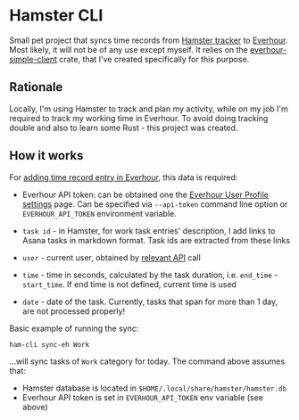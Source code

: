 # Hamster CLI

Small pet project that syncs time records from [Hamster tracker](https://github.com/projecthamster/hamster) to [Everhour](https://app.everhour.com/). Most likely, it will not be of any use except myself.
It relies on the [everhour-simple-client](https://github.com/side2k/everhour-simple-client) crate, that I've created specifically for this purpose.

## Rationale

Locally, I'm using Hamster to track and plan my activity, while on my job I'm required to track my working time in Everhour. To avoid doing tracking double and also to learn some Rust - this project was created.

## How it works

For [adding time record entry in Everhour](https://everhour.docs.apiary.io/#reference/0/time-records/add-time), this data is required:

- Everhour API token: can be obtained one the [Everhour User Profile settings](https://app.everhour.com/#/account/profile) page. Can be specified via `--api-token` command line option or `EVERHOUR_API_TOKEN` environment variable.

- `task id` - in Hamster, for work task entries' description, I add links to Asana tasks in markdown format. Task ids are extracted from these links
- `user` - current user, obtained by [relevant API](https://everhour.docs.apiary.io/#reference/0/users/get-current-user) call
- `time` - time in seconds, calculated by the task duration, i.e. `end_time` - `start_time`. If end time is not defined, current time is used
- `date` - date of the task. Currently, tasks that span for more than 1 day, are not processed properly!


Basic example of running the sync:
```
ham-cli sync-eh Work
```
…will sync tasks of `Work` category for today. The command above assumes that:

- Hamster database is located in `$HOME/.local/share/hamster/hamster.db`
- Everhour API token is set in `EVERHOUR_API_TOKEN` env variable (see above)
